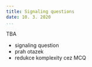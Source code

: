 ```yaml
---
title: Signaling questions
date: 10. 3. 2020
...
```


TBA

* signaling question
* prah otazek
* redukce komplexity cez MCQ